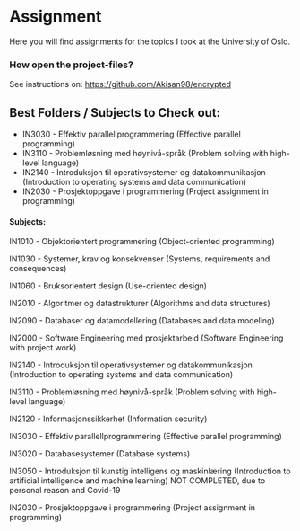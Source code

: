 # Assignment 

Here you will find assignments for the topics I took at the University of Oslo.

### How open the project-files?

See instructions on: https://github.com/Akisan98/encrypted

## Best Folders / Subjects to Check out:

- IN3030 - Effektiv parallellprogrammering (Effective parallel programming)
- IN3110 - Problemløsning med høynivå-språk (Problem solving with high-level language)
- IN2140 - Introduksjon til operativsystemer og datakommunikasjon (Introduction to operating systems and data communication)
- IN2030 - Prosjektoppgave i programmering (Project assignment in programming)

#### Subjects:

IN1010 - Objektorientert programmering (Object-oriented programming)

IN1030 - Systemer, krav og konsekvenser (Systems, requirements and consequences)

IN1060 - Bruksorientert design (Use-oriented design)



IN2010 - Algoritmer og datastrukturer (Algorithms and data structures)

IN2090 - Databaser og datamodellering (Databases and data modeling)



IN2000 - Software Engineering med prosjektarbeid (Software Engineering with project work)

IN2140 - Introduksjon til operativsystemer og datakommunikasjon (Introduction to operating systems and data communication)



IN3110 - Problemløsning med høynivå-språk (Problem solving with high-level language)

IN2120 - Informasjonssikkerhet (Information security)



IN3030 - Effektiv parallellprogrammering (Effective parallel programming)

IN3020 - Databasesystemer (Database systems)

IN3050 - Introduksjon til kunstig intelligens og maskinlæring (Introduction to artificial intelligence and machine learning) NOT COMPLETED, due to personal reason and Covid-19



IN2030 - Prosjektoppgave i programmering (Project assignment in programming)


